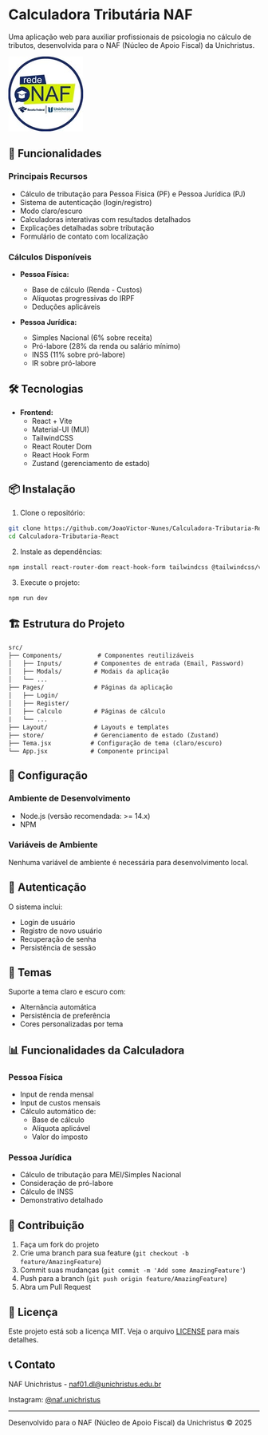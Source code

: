 # Calculadora Tributária NAF

Uma aplicação web para auxiliar profissionais de psicologia no cálculo de tributos, desenvolvida para o NAF (Núcleo de Apoio Fiscal) da Unichristus.

![NAF Logo](./Assets/NAF.jpg)

## 🚀 Funcionalidades

### Principais Recursos
- Cálculo de tributação para Pessoa Física (PF) e Pessoa Jurídica (PJ)
- Sistema de autenticação (login/registro)
- Modo claro/escuro
- Calculadoras interativas com resultados detalhados
- Explicações detalhadas sobre tributação
- Formulário de contato com localização

### Cálculos Disponíveis
- **Pessoa Física:**
  - Base de cálculo (Renda - Custos)
  - Alíquotas progressivas do IRPF
  - Deduções aplicáveis
  
- **Pessoa Jurídica:**
  - Simples Nacional (6% sobre receita)
  - Pró-labore (28% da renda ou salário mínimo)
  - INSS (11% sobre pró-labore)
  - IR sobre pró-labore

## 🛠️ Tecnologias

- **Frontend:**
  - React + Vite
  - Material-UI (MUI)
  - TailwindCSS
  - React Router Dom
  - React Hook Form
  - Zustand (gerenciamento de estado)

## 📦 Instalação

1. Clone o repositório:
```bash
git clone https://github.com/JoaoVictor-Nunes/Calculadora-Tributaria-React.git
cd Calculadora-Tributaria-React
```

2. Instale as dependências:
```bash
npm install react-router-dom react-hook-form tailwindcss @tailwindcss/vite @mui/material zustand
```

3. Execute o projeto:
```bash
npm run dev
```

## 🏗️ Estrutura do Projeto

```
src/
├── Components/          # Componentes reutilizáveis
│   ├── Inputs/         # Componentes de entrada (Email, Password)
│   ├── Modals/         # Modais da aplicação
│   └── ...            
├── Pages/              # Páginas da aplicação
│   ├── Login/
│   ├── Register/
│   ├── Calculo         # Páginas de cálculo
|   └── ...
├── Layout/             # Layouts e templates
├── store/              # Gerenciamento de estado (Zustand)
├── Tema.jsx           # Configuração de tema (claro/escuro)
└── App.jsx            # Componente principal
```

## 🔧 Configuração

### Ambiente de Desenvolvimento
- Node.js (versão recomendada: >= 14.x)
- NPM

### Variáveis de Ambiente
Nenhuma variável de ambiente é necessária para desenvolvimento local.

## 🔐 Autenticação

O sistema inclui:
- Login de usuário
- Registro de novo usuário
- Recuperação de senha
- Persistência de sessão

## 🎨 Temas

Suporte a tema claro e escuro com:
- Alternância automática
- Persistência de preferência
- Cores personalizadas por tema

## 📊 Funcionalidades da Calculadora

### Pessoa Física
- Input de renda mensal
- Input de custos mensais
- Cálculo automático de:
  - Base de cálculo
  - Alíquota aplicável
  - Valor do imposto

### Pessoa Jurídica
- Cálculo de tributação para MEI/Simples Nacional
- Consideração de pró-labore
- Cálculo de INSS
- Demonstrativo detalhado

## 🤝 Contribuição

1. Faça um fork do projeto
2. Crie uma branch para sua feature (`git checkout -b feature/AmazingFeature`)
3. Commit suas mudanças (`git commit -m 'Add some AmazingFeature'`)
4. Push para a branch (`git push origin feature/AmazingFeature`)
5. Abra um Pull Request

## 📝 Licença

Este projeto está sob a licença MIT. Veja o arquivo [LICENSE](LICENSE.md) para mais detalhes.

## 📞 Contato

NAF Unichristus - naf01.dl@unichristus.edu.br

Instagram: [@naf.unichristus](https://instagram.com/naf.unichristus)

---

Desenvolvido para o NAF (Núcleo de Apoio Fiscal) da Unichristus © 2025

